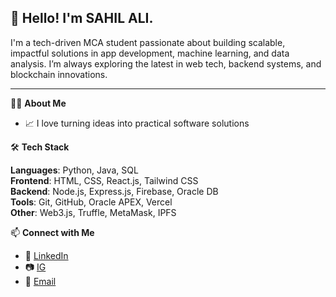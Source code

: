## 👋 Hello! I'm SAHIL ALI.

I'm a tech-driven MCA student passionate about building scalable, impactful solutions in app development, machine learning, and data analysis. I’m always exploring the latest in web tech, backend systems, and blockchain innovations.

---

🧑‍💻 **About Me**
- 📈 I love turning ideas into practical software solutions


🛠️ **Tech Stack**

**Languages**: Python, Java, SQL  
**Frontend**: HTML, CSS, React.js, Tailwind CSS  
**Backend**: Node.js, Express.js, Firebase, Oracle DB  
**Tools**: Git, GitHub, Oracle APEX, Vercel  
**Other**: Web3.js, Truffle, MetaMask, IPFS



📫 **Connect with Me**
- 💼 [LinkedIn](https://linkedin.com/in/sahilali8210)
- 📷 [IG](https://www.instagram.com/sahilll._x)
- 📧 [Email](mailto:alisahil8210@gmail.com)

